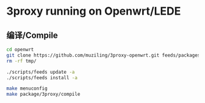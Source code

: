 3proxy running on Openwrt/LEDE
===

编译/Compile
---

```bash
cd openwrt
git clone https://github.com/muziling/3proxy-openwrt.git feeds/packages/net/3proxy
rm -rf tmp/

./scripts/feeds update -a
./scripts/feeds install -a

make menuconfig
make package/3proxy/compile
```
